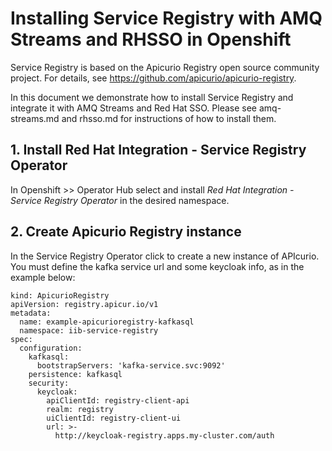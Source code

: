# Installing Service Registry with AMQ Streams and RHSSO in Openshift

Service Registry is based on the Apicurio Registry open source community project. For details, see https://github.com/apicurio/apicurio-registry.

In this document we demonstrate how to install Service Registry and integrate it with AMQ Streams and Red Hat SSO. Please see amq-streams.md and rhsso.md for instructions of how to install them.

## 1. Install Red Hat Integration - Service Registry Operator

In Openshift >> Operator Hub select and install *Red Hat Integration - Service Registry Operator* in the desired namespace.

## 2. Create Apicurio Registry instance

In the Service Registry Operator click to create a new instance of APIcurio. You must define the kafka service url and some keycloak info, as in the example below:


```
kind: ApicurioRegistry
apiVersion: registry.apicur.io/v1
metadata:
  name: example-apicurioregistry-kafkasql
  namespace: iib-service-registry
spec:
  configuration:
    kafkasql:
      bootstrapServers: 'kafka-service.svc:9092'
    persistence: kafkasql
    security:
      keycloak:
        apiClientId: registry-client-api
        realm: registry
        uiClientId: registry-client-ui
        url: >-
          http://keycloak-registry.apps.my-cluster.com/auth
```





